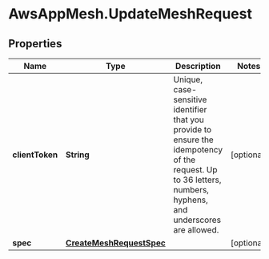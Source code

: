 # AwsAppMesh.UpdateMeshRequest

## Properties

Name | Type | Description | Notes
------------ | ------------- | ------------- | -------------
**clientToken** | **String** | Unique, case-sensitive identifier that you provide to ensure the idempotency of the request. Up to 36 letters, numbers, hyphens, and underscores are allowed. | [optional] 
**spec** | [**CreateMeshRequestSpec**](CreateMeshRequestSpec.md) |  | [optional] 


